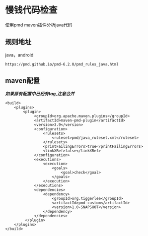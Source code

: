 # 慢钱代码检查

使用pmd maven插件分析java代码
    
    
## 规则地址

java，android
    
    https://pmd.github.io/pmd-6.2.0/pmd_rules_java.html
    
## maven配置


***如果原有配置中已经有<build>tag,注意合并***

 
    <build>
        <plugins>
            <plugin>
                 <groupId>org.apache.maven.plugins</groupId>
                 <artifactId>maven-pmd-plugin</artifactId>
                 <version>3.9</version>
                 <configuration>
                     <rulesets>
                         <ruleset>pmd/java_ruleset.xml</ruleset>
                     </rulesets>
                     <printFailingErrors>true</printFailingErrors>
                     <linkXRef>false</linkXRef>
                 </configuration>
                 <executions>
                     <execution>
                         <goals>
                             <goal>check</goal>
                         </goals>
                     </execution>
                 </executions>
                 <dependencies>
                     <dependency>
                         <groupId>org.tiggerlee</groupId>
                         <artifactId>pmd-custom</artifactId>
                         <version>1.0-SNAPSHOT</version>
                     </dependency>
                 </dependencies>
             </plugin>
        </plugins>
    </build>
        
        

